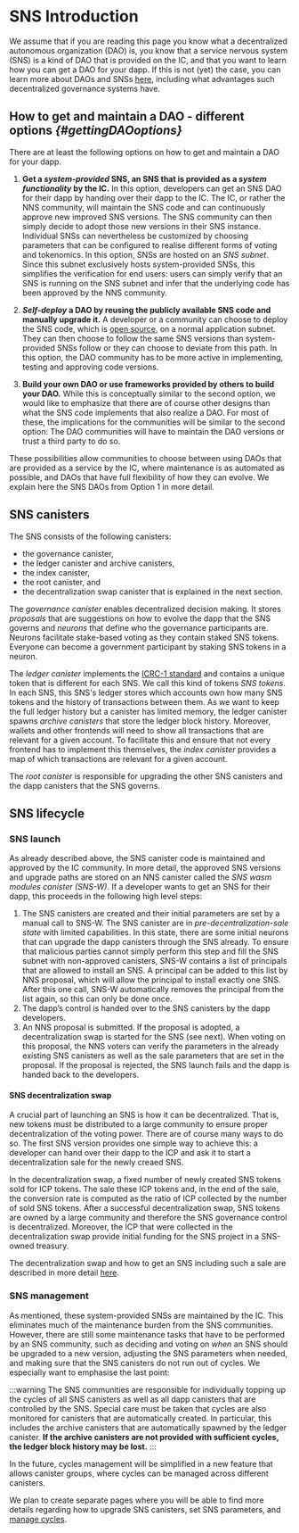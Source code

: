 

# SNS Introduction

We assume that if you are reading this page you know what a 
decentralized autonomous organization (DAO) is, 
you know that a service nervous system (SNS) is a kind of DAO that is
provided on the IC, and that you want to learn how you can get a DAO
for your dapp. 
If this is not (yet) the case, you can learn more about DAOs and SNSs
[here](./tokenomics/index.md),
including what advantages such decentralized governance systems have.

## How to get and maintain a DAO - different options _{#gettingDAOoptions}_

There are at least the following options on how to get and maintain a DAO for
your dapp.

1) **Get a _system-provided_ SNS, an SNS that is provided as a _system functionality_ by the IC.**
   In this option, developers can get an SNS DAO for their dapp by handing over their dapp to the
   IC. The IC, or rather the NNS community, will maintain the SNS code and can
   continuously approve new improved SNS versions. The SNS community can then simply decide
   to adopt those new versions in their SNS instance.
   Individual SNSs can nevertheless be customized by choosing parameters that
   can be configured to realise different forms of voting and tokenomics.
   In this option, SNSs are hosted on an _SNS subnet_. Since this subnet exclusively hosts
   system-provided SNSs, this simplifies the verification
   for end users: users can simply verify that an SNS
   is running on the SNS subnet and infer that the underlying code has been approved
   by the NNS community.

2) **_Self-deploy_ a DAO by reusing the publicly available SNS code and manually upgrade it.**
   A developer or a community can choose to deploy the SNS code, which is
   [open source](https://github.com/dfinity/ic/tree/master/rs/sns), on a normal 
   application subnet. They can then choose to follow the same SNS versions than
   system-provided SNSs follow or they can choose to deviate from this path.
   In this option, the DAO community has to be more active in 
   implementing, testing and approving code versions.

3) **Build your own DAO or use frameworks provided by others to build your DAO.**
   While this is conceptually similar to the second option, we would like to emphasize
   that there are of course other designs than what the SNS code implements
   that also realize a DAO.
   For most of these, the implications for the communities will be similar to the
   second option: The DAO communities will have to maintain the DAO versions or trust
   a third party to do so.

These possibilities allow communities to choose between using DAOs that are provided
as a service by the IC, where maintenance is as automated as possible, and DAOs
that have full flexibility of how they can evolve. 
We explain here the SNS DAOs from Option 1 in more detail.

## SNS canisters
The SNS consists of the following canisters: 
* the governance canister, 
* the ledger canister and archive canisters,
* the index canister, 
* the root canister, and 
* the decentralization swap canister that is explained in the next
section.

The _governance canister_ enables decentralized decision making.
It stores _proposals_ that are suggestions on how to
evolve the dapp that the SNS governs and _neurons_ that define who the governance
participants are. Neurons facilitate stake-based voting as they contain staked SNS tokens.
Everyone can become a government participant by staking SNS tokens in a neuron.

The _ledger canister_ implements the 
[ICRC-1 standard](https://github.com/dfinity/ICRC-1)
and contains a unique token that is different for each SNS. We call this kind of tokens
_SNS tokens_.
In each SNS, this SNS's ledger stores which accounts own how many SNS tokens and 
the history of transactions between them. 
As we want to keep the full ledger history but a canister has limited
memory, the ledger canister spawns _archive canisters_ that store the ledger block history. 
Moreover, wallets and other frontends will need to show all transactions that are
relevant for a given account.
To facilitate this and ensure that not every frontend has to implement this themselves,
the _index canister_ provides a map of which transactions are relevant for a given account.

The _root canister_ is responsible for upgrading the other SNS canisters
and the dapp canisters that the SNS governs.

## SNS lifecycle
### SNS launch
As already described above, the SNS canister code is maintained and approved by the IC community.
In more detail, the approved SNS versions and upgrade paths are stored on an NNS canister
called the _SNS wasm modules canister (SNS-W)_.
If a developer wants to get an SNS for their dapp, this proceeds in the following high level steps:
1. The SNS canisters are created and their initial parameters are set by a manual call 
   to SNS-W.
   The SNS canister are in _pre-decentralization-sale state_ with limited capabilities.
   In this state, there are some initial neurons that can
   upgrade the dapp canisters through the SNS already.
   To ensure that malicious parties cannot simply perform this step and fill the SNS subnet 
   with non-approved canisters, SNS-W contains a list of principals that are 
   allowed to install an SNS. 
   A principal can be added to this list by NNS proposal, 
   which will allow the principal to install exactly one SNS. 
   After this one call, SNS-W automatically removes the principal from the list again,
   so this can only be done once.
2. The dapp’s control is handed over to the SNS canisters by the dapp developers.
3. An NNS proposal is submitted. If the proposal is adopted, a decentralization swap is
   started for the SNS (see next). 
   When voting on this proposal, the NNS voters can verify the parameters in the already
   existing SNS canisters as well as the sale parameters that are set in the proposal.
   If the proposal is rejected, the SNS launch fails and the dapp is handed back to the
   developers.

#### SNS decentralization swap
A crucial part of launching an SNS is how it can be decentralized. 
That is, new tokens must be distributed to a large community to ensure
proper decentralization of the voting power. There are of course many ways to do so.
The first SNS version provides one simple way to achieve this:
a developer can hand over their dapp to the ICP and ask it to start a decentralization 
sale for the newly creaed SNS.

In the decentralization swap, a fixed number of newly created SNS tokens sold for ICP tokens. 
The sale these ICP tokens and, in the end of the sale, the conversion rate is computed
as the ratio of ICP collected by the number of sold SNS tokens.
After a successful decentralization swap, SNS tokens are owned by a large
community and therefore the SNS governance control is decentralized.
Moreover, the ICP that were collected in the decentralization swap provide initial
funding for the SNS project in a SNS-owned treasury.

The decentralization swap and how to get an SNS including such a sale
are described in more detail [here](./get-sns/get-sns-intro.md).

### SNS management
As mentioned, these system-provided SNSs are maintained by the IC.
This eliminates much of the maintenance burden from the SNS communities.
However, there are still some maintenance tasks that have to be performed by an
SNS community, such as deciding and voting on _when_ an SNS should be upgraded
to a new version, adjusting the SNS parameters when needed, and making
sure that the SNS canisters do not run out of cycles.
We especially want to emphasise the last point: 

:::warning
The SNS communities are responsible for individually topping up the cycles of
all SNS canisters as well as all dapp canisters that are controlled by the SNS.
Special care must be taken that cycles are also monitored for canisters that
are automatically created. In particular, this includes the archive canisters
that are automatically spawned by the ledger canister.
**If the archive canisters are not provided
with sufficient cycles, the ledger block history may be lost.**
:::

In the future, cycles management will be simplified in a new feature that 
allows canister groups, where cycles can be managed across different canisters.

We plan to create separate pages where you will be able to
find more details regarding <!--how to upgrade SNS canisters(./managing-sns/upgradeSNS.md), set SNS parameters(./managing-sns/nervous-system-parameters.md),-->
how to upgrade SNS canisters, set SNS parameters,
and [manage cycles](./managing-sns/cycles-usage.md).


